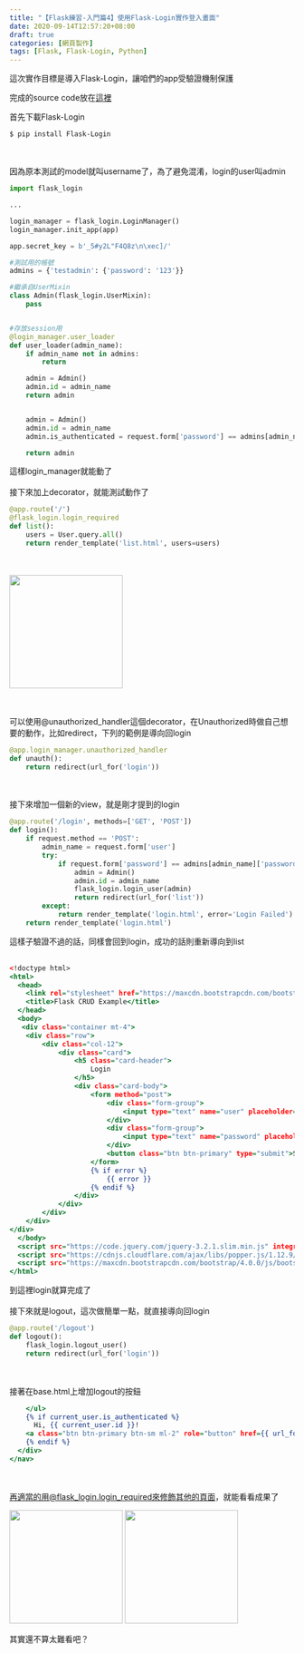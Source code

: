 ```yaml
---
title: "【Flask練習-入門篇4】使用Flask-Login實作登入畫面"
date: 2020-09-14T12:57:20+08:00
draft: true
categories: [網頁製作]
tags: [Flask, Flask-Login, Python]
---
```

這次實作目標是導入Flask-Login，讓咱們的app受驗證機制保護
<!--more-->
完成的source code放在[這裡](https://github.com/mikanbearer/flask_crud_example/releases/tag/append_login_page)
  
首先下載Flask-Login
```
$ pip install Flask-Login
```
<br></br>
因為原本測試的model就叫username了，為了避免混淆，login的user叫admin
```:app/app.py
import flask_login

...

login_manager = flask_login.LoginManager()
login_manager.init_app(app)

app.secret_key = b'_5#y2L"F4Q8z\n\xec]/'

#測試用的帳號
admins = {'testadmin': {'password': '123'}}

#繼承自UserMixin
class Admin(flask_login.UserMixin):
    pass


#存放session用
@login_manager.user_loader
def user_loader(admin_name):
    if admin_name not in admins:
        return

    admin = Admin()
    admin.id = admin_name
    return admin


    admin = Admin()
    admin.id = admin_name
    admin.is_authenticated = request.form['password'] == admins[admin_name]['password']

    return admin
```
這樣login_manager就能動了
<br></br>
接下來加上decorator，就能測試動作了
```py
@app.route('/')
@flask_login.login_required
def list():
    users = User.query.all()
    return render_template('list.html', users=users)
```
<br></br>
<img style="display:inline;" width="200" src="1.png">

  
<br></br>
可以使用@unauthorized_handler這個decorator，在Unauthorized時做自己想要的動作，比如redirect，下列的範例是導向回login
```:app/app.py
@app.login_manager.unauthorized_handler
def unauth():
    return redirect(url_for('login'))
```
<br></br>
接下來增加一個新的view，就是剛才提到的login
```:app/app.py
@app.route('/login', methods=['GET', 'POST'])
def login():
    if request.method == 'POST':
        admin_name = request.form['user']
        try:
            if request.form['password'] == admins[admin_name]['password']:
                admin = Admin()
                admin.id = admin_name
                flask_login.login_user(admin)
                return redirect(url_for('list'))
        except:
            return render_template('login.html', error='Login Failed')
    return render_template('login.html')
```
這樣子驗證不過的話，同樣會回到login，成功的話則重新導向到list
<br></br>
```:app/template/login.html
<!doctype html>
<html>
  <head>
    <link rel="stylesheet" href="https://maxcdn.bootstrapcdn.com/bootstrap/4.0.0/css/bootstrap.min.css" integrity="sha384-Gn5384xqQ1aoWXA+058RXPxPg6fy4IWvTNh0E263XmFcJlSAwiGgFAW/dAiS6JXm" crossorigin="anonymous">
    <title>Flask CRUD Example</title>
  </head>
  <body>
   <div class="container mt-4">
    <div class="row">
        <div class="col-12">
            <div class="card">
                <h5 class="card-header">
                    Login
                </h5>
                <div class="card-body">
                    <form method="post">
                        <div class="form-group">
                            <input type="text" name="user" placeholder="Username" class="form-control">
                        </div>
                        <div class="form-group">
                            <input type="text" name="password" placeholder="Password" class="form-control">
                        </div>
                        <button class="btn btn-primary" type="submit">Submit</button>
                    </form>
                    {% if error %}
                        {{ error }}
                    {% endif %}
                </div>
            </div>
        </div>
    </div>
</div>
  </body>
  <script src="https://code.jquery.com/jquery-3.2.1.slim.min.js" integrity="sha384-KJ3o2DKtIkvYIK3UENzmM7KCkRr/rE9/Qpg6aAZGJwFDMVNA/GpGFF93hXpG5KkN" crossorigin="anonymous"></script>
  <script src="https://cdnjs.cloudflare.com/ajax/libs/popper.js/1.12.9/umd/popper.min.js" integrity="sha384-ApNbgh9B+Y1QKtv3Rn7W3mgPxhU9K/ScQsAP7hUibX39j7fakFPskvXusvfa0b4Q" crossorigin="anonymous"></script>
  <script src="https://maxcdn.bootstrapcdn.com/bootstrap/4.0.0/js/bootstrap.min.js" integrity="sha384-JZR6Spejh4U02d8jOt6vLEHfe/JQGiRRSQQxSfFWpi1MquVdAyjUar5+76PVCmYl" crossorigin="anonymous"></script>
</html>
```
到這裡login就算完成了
<br></br>
接下來就是logout，這次做簡單一點，就直接導向回login
```:app/app.py
@app.route('/logout')
def logout():
    flask_login.logout_user()
    return redirect(url_for('login'))
```
<br></br>
接著在base.html上增加logout的按鈕
```:app/templates/base.html {linenos=table, linenostart=21, hl_lines=["2-5"]}
    </ul>
    {% if current_user.is_authenticated %}
      Hi, {{ current_user.id }}!
    <a class="btn btn-primary btn-sm ml-2" role="button" href={{ url_for('logout') }}>Logout</a>
    {% endif %}
  </div>
</nav>
```
<br></br>
再適當的用@flask_login.login_required來修飾其他的頁面，就能看看成果了

<img style="display:inline;" width="200" src="2.png">
<img style="display:inline;" width="200" src="3.png">

其實還不算太難看吧？